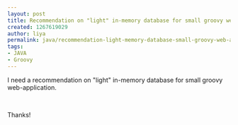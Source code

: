 ```yaml
---
layout: post
title: Recommendation on "light" in-memory database for small groovy web-application
created: 1267619029
author: liya
permalink: java/recommendation-light-memory-database-small-groovy-web-application
tags:
- JAVA
- Groovy
---
```

<p>I need a recommendation on &quot;light&quot; in-memory database for small groovy web-application.</p>
<p>&nbsp;</p>
<p>Thanks!</p>
